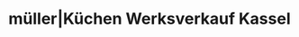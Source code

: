 ---
title: "müller|Küchen Werksverkauf Kassel"
url: /kassel/mueller-kuechen-werksverkauf-kassel/
shop: Küchen
---